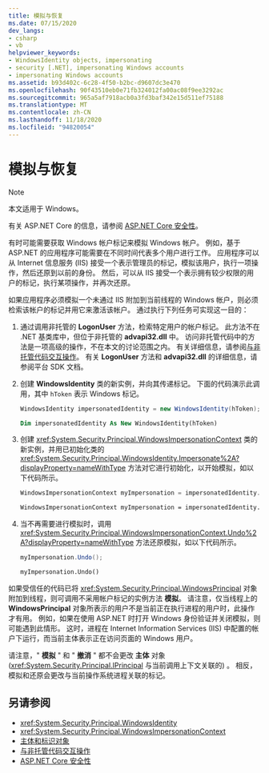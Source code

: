 ```yaml
---
title: 模拟与恢复
ms.date: 07/15/2020
dev_langs:
- csharp
- vb
helpviewer_keywords:
- WindowsIdentity objects, impersonating
- security [.NET], impersonating Windows accounts
- impersonating Windows accounts
ms.assetid: b93d402c-6c28-4f50-b2bc-d9607dc3e470
ms.openlocfilehash: 90f43510eb0e71fb324012fa00ac08f9ee3292ac
ms.sourcegitcommit: 965a5af7918acb0a3fd3baf342e15d511ef75188
ms.translationtype: MT
ms.contentlocale: zh-CN
ms.lasthandoff: 11/18/2020
ms.locfileid: "94820054"
---
```

# <a name="impersonating-and-reverting"></a>模拟与恢复

> [!NOTE]
> 本文适用于 Windows。
>
> 有关 ASP.NET Core 的信息，请参阅 [ASP.NET Core 安全性](/aspnet/core/security/)。

有时可能需要获取 Windows 帐户标记来模拟 Windows 帐户。 例如，基于 ASP.NET 的应用程序可能需要在不同时间代表多个用户进行工作。 应用程序可以从 Internet 信息服务 (IIS) 接受一个表示管理员的标记，模拟该用户，执行一项操作，然后还原到以前的身份。 然后，可以从 IIS 接受一个表示拥有较少权限的用户的标记，执行某项操作，并再次还原。  
  
 如果应用程序必须模拟一个未通过 IIS 附加到当前线程的 Windows 帐户，则必须检索该帐户的标记并用它来激活该帐户。 通过执行下列任务可实现这一目的：  
  
1. 通过调用非托管的 **LogonUser** 方法，检索特定用户的帐户标记。 此方法不在 .NET 基类库中，但位于非托管的 **advapi32.dll** 中。 访问非托管代码中的方法是一项高级的操作，不在本文的讨论范围之内。 有关详细信息，请参阅[与非托管代码交互操作](../../framework/interop/index.md)。 有关 **LogonUser** 方法和 **advapi32.dll** 的详细信息，请参阅平台 SDK 文档。  
  
2. 创建 **WindowsIdentity** 类的新实例，并向其传递标记。 下面的代码演示此调用，其中 `hToken` 表示 Windows 标记。  
  
    ```csharp  
    WindowsIdentity impersonatedIdentity = new WindowsIdentity(hToken);  
    ```  
  
    ```vb  
    Dim impersonatedIdentity As New WindowsIdentity(hToken)  
    ```  
  
3. 创建 <xref:System.Security.Principal.WindowsImpersonationContext> 类的新实例，并用已初始化类的 <xref:System.Security.Principal.WindowsIdentity.Impersonate%2A?displayProperty=nameWithType> 方法对它进行初始化，以开始模拟，如以下代码所示。  
  
    ```csharp  
    WindowsImpersonationContext myImpersonation = impersonatedIdentity.Impersonate();  
    ```  
  
    ```vb  
    WindowsImpersonationContext myImpersonation = impersonatedIdentity.Impersonate()  
    ```  
  
4. 当不再需要进行模拟时，调用 <xref:System.Security.Principal.WindowsImpersonationContext.Undo%2A?displayProperty=nameWithType> 方法还原模拟，如以下代码所示。  
  
    ```csharp  
    myImpersonation.Undo();  
    ```  
  
    ```vb  
    myImpersonation.Undo()  
    ```  
  
 如果受信任的代码已将 <xref:System.Security.Principal.WindowsPrincipal> 对象附加到线程，则可调用不采用帐户标记的实例方法 **模拟**。 请注意，仅当线程上的 **WindowsPrincipal** 对象所表示的用户不是当前正在执行进程的用户时，此操作才有用。 例如，如果在使用 ASP.NET 时打开 Windows 身份验证并关闭模拟，则可能遇到此情形。 这时，进程在 Internet Information Services (IIS) 中配置的帐户下运行，而当前主体表示正在访问页面的 Windows 用户。  
  
 请注意，" **模拟** " 和 " **撤消** " 都不会更改 **主体** 对象 (<xref:System.Security.Principal.IPrincipal> 与当前调用上下文关联的) 。 相反，模拟和还原会更改与当前操作系统进程关联的标记。  
  
## <a name="see-also"></a>另请参阅

- <xref:System.Security.Principal.WindowsIdentity>
- <xref:System.Security.Principal.WindowsImpersonationContext>
- [主体和标识对象](principal-and-identity-objects.md)
- [与非托管代码交互操作](../../framework/interop/index.md)
- [ASP.NET Core 安全性](/aspnet/core/security/)
